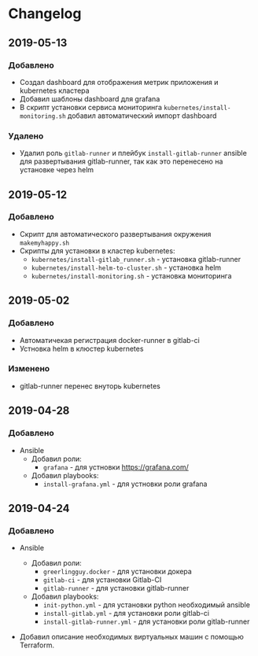 # Changelog

## 2019-05-13

### Добавлено
- Создал dashboard для отображения метрик приложения и kubernetes кластера
- Добавил шаблоны dashboard для grafana
- В скрипт установки сервиса мониторинга `kubernetes/install-monitoring.sh` добавил автоматический импорт dashboard
### Удалено
- Удалил роль `gitlab-runner` и плейбук `install-gitlab-runner` ansible для развертывания gitlab-runner, так как это перенесено на установке через helm


## 2019-05-12

### Добавлено
- Скрипт для автоматического развертывания окружения `makemyhappy.sh`
- Скрипты для установки в кластер kubernetes:
  - `kubernetes/install-gitlab_runner.sh` - установка gitlab-runner
  - `kubernetes/install-helm-to-cluster.sh` - установка helm
  - `kubernetes/install-monitoring.sh` - установка мониторинга

## 2019-05-02

### Добавлено
- Автоматичекая регистрация docker-runner в gitlab-ci
- Устновка helm в клюстер kubernetes

### Изменено
- gitlab-runner перенес внуторь kubernetes

## 2019-04-28

### Добавлено
- Ansible
  - Добавил роли:
    - `grafana` - для устновки https://grafana.com/
  - Добавил playbooks:
    - `install-grafana.yml` - для устновки роли grafana

## 2019-04-24

### Добавлено
- Ansible 
  - Добавил роли:
    - `greerlingguy.docker` - для установки докера
    - `gitlab-ci` - для установки Gitlab-CI
    - `gitlab-runner` - для установки gitlab-runner
  - Добавил playbooks:
    - `init-python.yml` - для установки python необходимый ansible
    - `install-gitlab.yml` - для установки роли gitlab-ci
    - `install-gitlab-runner.yml` - для установки роли gitlab-runner

- Добавил описание необходимых виртуальных машин с помощью Terraform.

